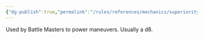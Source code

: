 ```yaml
---
{"dg-publish":true,"permalink":"/rules/references/mechanics/superiority-die/"}
---
```


Used by Battle Masters to power maneuvers. Usually a d8.
